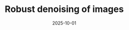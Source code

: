---
title: "Robust denoising of images"
date: 2025-10-01
image: "/assets/img/avatar-icon.png"
description: "Robust blind-image denoising using instance normalization"
---